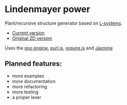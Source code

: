 Lindenmayer power
=================

Plant/recursive structure generator based on [L-systems](http://en.wikipedia.org/wiki/L-system).

+ [Current version](http://adrianton3.github.io/lindenmayer-power/src/app.html)
+ [Original 2D version](http://madflame991.blogspot.se/p/lindenmayer-power.html)

Uses the [goo engine](http://www.gooengine.com/), [purl.js](https://github.com/allmarkedup/purl), [require.js](http://requirejs.org/) and [Jasmine](https://jasmine.github.io/)

Planned features:
-----------------

+ more examples
+ more documentation
+ more refactoring
+ more testing
+ a proper lexer
